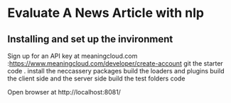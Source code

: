 # Evaluate A News Article with nlp

## Installing and set up the invironment

 Sign up for an API key at meaningcloud.com :https://www.meaningcloud.com/developer/create-account
 git the starter code .
 install the neccassery packages
 build the loaders and plugins
build the client side and the server side
build the test folders code

 Open browser at http://localhost:8081/

